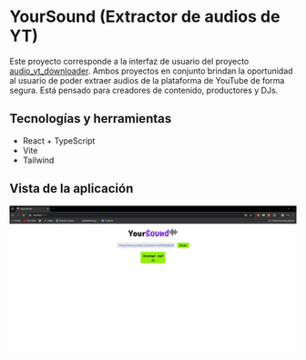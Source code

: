 # YourSound (Extractor de audios de YT)
Este proyecto corresponde a la interfaz de usuario del proyecto [audio_yt_downloader](https://github.com/andr-33/audio_yt_downloader). Ambos proyectos en conjunto brindan la oportunidad al usuario de poder extraer audios de la plataforma de YouTube de forma segura. Está pensado para creadores de contenido, productores y DJs.

## Tecnologías y herramientas
- React + TypeScript
- Vite
- Tailwind

## Vista de la aplicación 
![Captura de pantalla de la vista principal de la aplicación](./public/ss_main.png)

